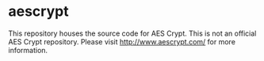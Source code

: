 aescrypt
========

This repository houses the source code for AES Crypt.  This is not an official AES Crypt repository.  Please visit http://www.aescrypt.com/ for more information.  

